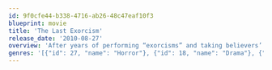 ```yaml
---
id: 9f0cfe44-b338-4716-ab26-48c47eaf10f3
blueprint: movie
title: 'The Last Exorcism'
release_date: '2010-08-27'
overview: 'After years of performing “exorcisms” and taking believers’ money, Reverend Marcus travels to rural Louisiana with a film crew so he can dispel what he believes is the myth of demonic possession. The dynamic reverend is certain that this will be another routine “exorcism” on a disturbed religious fanatic but instead comes upon the blood-soaked farm of the Sweetzer family and a true evil he would have never thought imaginable.'
genres: '[{"id": 27, "name": "Horror"}, {"id": 18, "name": "Drama"}, {"id": 53, "name": "Thriller"}]'
---
```

